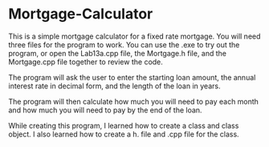 # Mortgage-Calculator

This is a simple mortgage calculator for a fixed rate mortgage. You will need three files for the program to work. You can use the .exe to try out the program, or open the Lab13a.cpp file, the Mortgage.h file, and the Mortgage.cpp file together to review the code.

The program will ask the user to enter the starting loan amount, the annual interest rate in decimal form, and the length of the loan in years.

The program will then calculate how much you will need to pay each month and how much you will need to pay by the end of the loan.

While creating this program, I learned how to create a class and class object. I also learned how to create a h. file and .cpp file for the class.
